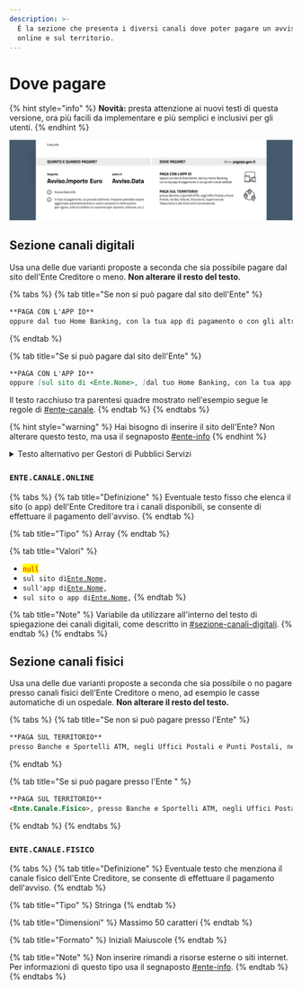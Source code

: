 ```yaml
---
description: >-
  È la sezione che presenta i diversi canali dove poter pagare un avviso pagoPA,
  online e sul territorio.
---
```


# Dove pagare

{% hint style="info" %}
**Novità:** presta attenzione ai nuovi testi di questa versione, ora più facili da implementare e più semplici e inclusivi per gli utenti.
{% endhint %}

![Dettaglio della sezione "Dove pagare" all'interno dell'avviso di pagamento pagoPA.](<../../.gitbook/assets/Importo e Dove.png>)

## Sezione canali digitali

Usa una delle due varianti proposte a seconda che sia possibile pagare dal sito dell'Ente Creditore o meno. **Non alterare il resto del testo.**

{% tabs %}
{% tab title="Se non si può pagare dal sito dell'Ente" %}
```markdown
**PAGA CON L'APP IO**
oppure dal tuo Home Banking, con la tua app di pagamento o con gli altri canali abilitati.
```
{% endtab %}

{% tab title="Se si può pagare dal sito dell'Ente" %}
```markdown
**PAGA CON L'APP IO**
oppure [sul sito di <Ente.Nome>, ]dal tuo Home Banking, con la tua app di pagamento o con gli altri canali abilitati.
```

Il testo racchiuso tra parentesi quadre mostrato nell'esempio segue le regole di [#ente-canale](dove-pagare.md#ente-canale "mention").
{% endtab %}
{% endtabs %}

{% hint style="warning" %}
Hai bisogno di inserire il sito dell'Ente? Non alterare questo testo, ma usa il segnaposto [#ente-info](informazioni-sullente-creditore.md#ente-info "mention")
{% endhint %}

<details>

<summary>Testo alternativo per Gestori di Pubblici Servizi</summary>

I Gestori di Pubblici Servizi, se lo desiderano, possono promuovere i loro canali digitali utilizzando la seguente variante:

```markdown
**PAGA ONLINE**
con l'app IO, [sul sito di <Ente.Nome>, ]dal tuo Home Banking, con la tua app di pagamento o con gli altri canali abilitati.
```

Il testo racchiuso tra parentesi quadre mostrato nell'esempio segue le regole di [#ente-canale](dove-pagare.md#ente-canale "mention").

</details>

### `ENTE.CANALE.ONLINE` <a href="#ente-canale" id="ente-canale"></a>

{% tabs %}
{% tab title="Definizione" %}
Eventuale testo fisso che elenca il sito (o app) dell'Ente Creditore tra i canali disponibili, se consente di effettuare il pagamento dell'avviso.
{% endtab %}

{% tab title="Tipo" %}
Array
{% endtab %}

{% tab title="Valori" %}
* <mark style="color:red;">`null`</mark>
* `sul sito di`[`Ente.Nome`](informazioni-sullente-creditore.md#ente-nome)`,`&#x20;
* `sull'app di`[`Ente.Nome`](informazioni-sullente-creditore.md#ente-nome)`,`&#x20;
* `sul sito o app di`[`Ente.Nome`](informazioni-sullente-creditore.md#ente-nome)`,`&#x20;
{% endtab %}

{% tab title="Note" %}
Variabile da utilizzare all'interno del testo di spiegazione dei canali digitali, come descritto in [#sezione-canali-digitali](dove-pagare.md#sezione-canali-digitali "mention").
{% endtab %}
{% endtabs %}

## Sezione canali fisici

Usa una delle due varianti proposte a seconda che sia possibile o no pagare presso canali fisici dell'Ente Creditore o meno, ad esempio le casse automatiche di un ospedale. **Non alterare il resto del testo.**

{% tabs %}
{% tab title="Se non si può pagare presso l'Ente" %}
```markdown
**PAGA SUL TERRITORIO**
presso Banche e Sportelli ATM, negli Uffici Postali e Punti Postali, nei Bar, Edicole, Ricevitorie, Supermercati, Tabaccherie, e altri Esercenti Convenzionati.
```
{% endtab %}

{% tab title="Se si può pagare presso l'Ente " %}
```markdown
**PAGA SUL TERRITORIO**
<Ente.Canale.Fisico>, presso Banche e Sportelli ATM, negli Uffici Postali e Punti Postali, nei Bar, Edicole, Ricevitorie, Supermercati, Tabaccherie e altri Esercenti Convenzionati.
```
{% endtab %}
{% endtabs %}

### `ENTE.CANALE.FISICO`

{% tabs %}
{% tab title="Definizione" %}
Eventuale testo che menziona il canale fisico dell'Ente Creditore, se consente di effettuare il pagamento dell'avviso.
{% endtab %}

{% tab title="Tipo" %}
Stringa
{% endtab %}

{% tab title="Dimensioni" %}
Massimo 50 caratteri
{% endtab %}

{% tab title="Formato" %}
Iniziali Maiuscole
{% endtab %}

{% tab title="Note" %}
Non inserire rimandi a risorse esterne o siti internet. Per informazioni di questo tipo usa il segnaposto [#ente-info](informazioni-sullente-creditore.md#ente-info "mention").
{% endtab %}
{% endtabs %}
